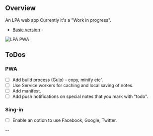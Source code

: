 ## Overview

An LPA web app
Currently it's a "Work in progress".

* [Basic version](https://lpa-1.firebaseapp.com/) - 


![LPA PWA](https://lpa-1.firebaseapp.com/LPA-1-pwa-x.png)

## ToDos

### PWA
* [ ] Add build process (Gulp) - copy, minify etc'.
* [ ] Use Service workers for caching and local saving of notes.
* [ ] Add manifest.
* [ ] Add push notifications on special notes that you mark with "todo".

### Sing-in
* [ ] Enable an option to use Facebook, Google, Twitter.

--
